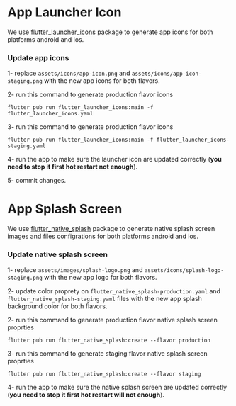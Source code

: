 # App Launcher Icon

  We use [flutter_launcher_icons](https://pub.dev/packages/flutter_launcher_icons) package to generate app icons for both   platforms android and ios.
  
 ### Update app icons
   1-  replace ```assets/icons/app-icon.png``` and ```assets/icons/app-icon-staging.png``` with the new app icons for both flavors.

   2- run this command to generate production flavor icons
   
    flutter pub run flutter_launcher_icons:main -f flutter_launcher_icons.yaml

   3- run this command to generate production flavor icons
   
    flutter pub run flutter_launcher_icons:main -f flutter_launcher_icons-staging.yaml
      
   4- run the app to make sure the launcher icon are updated correctly 
	   (**you need to stop it first hot restart not enough**). 

   5- commit changes.
   
   # App Splash Screen

 We use [flutter_native_splash](https://pub.dev/packages/flutter_native_splash) package to generate native splash screen images and files configrations for both platforms android and ios.
  
 ### Update native splash screen
   1-  replace ```assets/images/splash-logo.png``` and ```assets/icons/splash-logo-staging.png``` with the new app logo for both flavors.
   
   2-  update color proprety on  ```flutter_native_splash-production.yaml``` and ```flutter_native_splash-staging.yaml``` files with the new app splash background color for both flavors.

   2- run this command to generate production flavor native splash screen proprties
   
    flutter pub run flutter_native_splash:create --flavor production

   3- run this command to generate staging flavor native splash screen proprties
   
    flutter pub run flutter_native_splash:create --flavor staging
      
   4- run the app to make sure the native splash screen are updated correctly 
	   (**you need to stop it first hot restart will not enough**).
